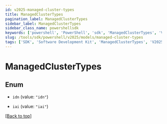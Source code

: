 ```yaml
---
id: v2025-managed-cluster-types
title: ManagedClusterTypes
pagination_label: ManagedClusterTypes
sidebar_label: ManagedClusterTypes
sidebar_class_name: powershellsdk
keywords: ['powershell', 'PowerShell', 'sdk', 'ManagedClusterTypes', 'V2025ManagedClusterTypes'] 
slug: /tools/sdk/powershell/v2025/models/managed-cluster-types
tags: ['SDK', 'Software Development Kit', 'ManagedClusterTypes', 'V2025ManagedClusterTypes']
---
```



# ManagedClusterTypes

## Enum


* `idn` (value: `"idn"`)

* `iai` (value: `"iai"`)


[[Back to top]](#) 

